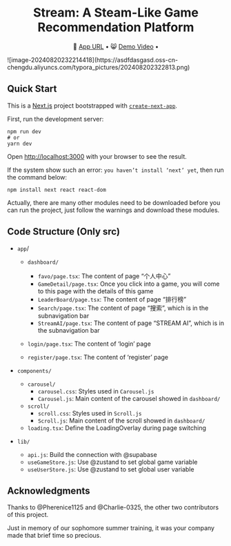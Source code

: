 <div align="center">
  <h1>Stream: A Steam-Like Game Recommendation Platform</h1>
  <p align="center">
    &#128195 <a href="https://stream-game-app.vercel.app/">App URL</a> • 
    &#128568; <a href="https://www.youtube.com/watch?v=IxnQsugQXB4">Demo Video</a> • 
  </p>
</div>
![image-20240820232214418](https://asdfdasgasd.oss-cn-chengdu.aliyuncs.com/typora_pictures/202408202322813.png)

<br/>

## Quick Start

This is a [Next.js](https://nextjs.org/) project bootstrapped with [`create-next-app`](https://github.com/vercel/next.js/tree/canary/packages/create-next-app).

First, run the development server:

```
npm run dev
# or
yarn dev
```

Open [http://localhost:3000](http://localhost:3000/) with your browser to see the result.

If the system show such an error: `you haven’t install ‘next’ yet`, then run the command below:

```
npm install next react react-dom
```

Actually, there are many other modules need to be downloaded before you can run the project, just follow the warnings and download these modules.  

## Code Structure (Only src)

- `app`/

	- `dashboard/`
		- `favo/page.tsx`: The content of page “个人中心”
		- `GameDetail/page.tsx`: Once you click into a game, you will come to this page with the details of this game
		- `LeaderBoard/page.tsx`: The content of page “排行榜”
		- `Search/page.tsx`: The content of page “搜索”, which is in the subnavigation bar
		- `StreamAI/page.tsx`: The content of page “STREAM AI”, which is in the subnavigation bar

	- `login/page.tsx`: The content of ‘login’ page
	- `register/page.tsx`: The content of ‘register’ page

- `components/`

	- `carousel/`
		- `carousel.css`: Styles used in `Carousel.js`
		- `Carousel.js`: Main content of the carousel showed in `dashboard/`
	- `scroll/`
		- `scroll.css`: Styles used in `Scroll.js`
		- `Scroll.js`: Main content of the scroll showed in `dashboard/`
	- `loading.tsx`: Define the LoadingOverlay during page switching

- `lib/`

	- `api.js`: Build the connection with @supabase
	- `useGameStore.js`: Use @zustand to set global game variable
	- `useUserStore.js`: Use @zustand to set global user variable

## Acknowledgments

Thanks to @Pherenice1125 and @Charlie-0325, the other two contributors of this project.

Just in memory of our sophomore summer training, it was your company made that brief time so precious.